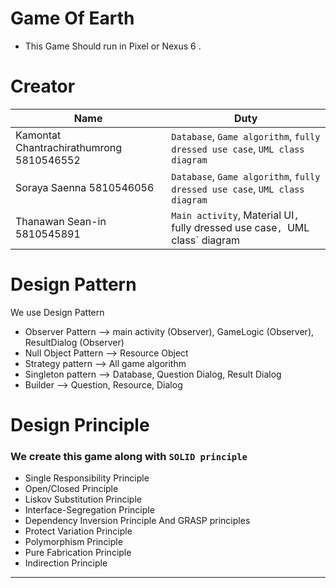 # Game Of Earth
 - This Game Should run in Pixel or Nexus 6 .
 
# Creator
|Name|Duty|
|----|----|
|Kamontat Chantrachirathumrong 5810546552| `Database`, `Game algorithm`, `fully dressed use case`, `UML class diagram`  |
|Soraya Saenna 5810546056                | `Database`, `Game algorithm`, `fully dressed use case`, `UML class diagram`  |
|Thanawan Sean-in 5810545891             | `Main activity`, Material UI`, `fully dressed use case`, `UML class` diagram |

# Design Pattern
We use Design Pattern
  - Observer Pattern —> main activity (Observer), GameLogic (Observer), ResultDialog (Observer)
  - Null Object Pattern —> Resource Object
  - Strategy pattern —> All game algorithm
  - Singleton pattern —> Database, Question Dialog, Result Dialog
  - Builder —> Question, Resource, Dialog

# Design Principle
### We create this game along with `SOLID principle`

- Single Responsibility Principle
- Open/Closed Principle
- Liskov Substitution Principle
- Interface-Segregation Principle
- Dependency Inversion Principle And GRASP principles
- Protect Variation Principle
- Polymorphism Principle
- Pure Fabrication Principle
- Indirection Principle

----------------------------------------------------------------------------------------
